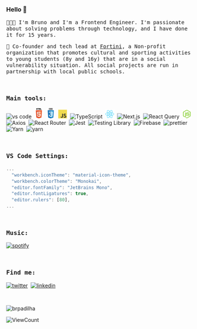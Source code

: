 ### Hello 👋

<samp>👨🏽‍💻 I'm Bruno and I'm a Frontend Engineer. I'm passionate about solving problems through technology, and I have done it for 15 years.</samp>

<samp>:blue_heart: Co-founder and tech lead at [Fortini](https://fortini.org.br), a Non-profit organization that promotes cultural and sporting activities to young students (8y and 16y) that are in a social vulnerability situation. All social projects are run in partnership with local public schools.</samp>

<br/>

### <samp>Main tools:</samp>
<img src="https://cdn.svgporn.com/logos/visual-studio-code.svg" alt="vs code" title="VS Code" width="24" height="24"/>&nbsp;
<img src="https://raw.githubusercontent.com/devicons/devicon/master/icons/html5/html5-original-wordmark.svg" alt="HTML5" title="HTML5" width="24" height="28"/>&nbsp;
<img src="https://raw.githubusercontent.com/devicons/devicon/master/icons/css3/css3-original-wordmark.svg" alt="CSS3" title="CSS3" width="24" height="28"/>&nbsp;
<img src="https://raw.githubusercontent.com/devicons/devicon/master/icons/javascript/javascript-original.svg" alt="JavaScript" title="JavaScript" width="24" height="24"/>&nbsp;
<img src="https://cdn.svgporn.com/logos/typescript-icon.svg" alt="TypeScript" title="TypeScript" width="24" height="24"/>&nbsp;
<img src="https://raw.githubusercontent.com/devicons/devicon/master/icons/react/react-original.svg" alt="React" title="React" width="24" height="24"/>&nbsp;
<img src="https://cdn.svgporn.com/logos/nextjs-icon.svg" alt="Next.js" title="Next.js" width="24" height="24"/>&nbsp;
<img src="https://cdn.svgporn.com/logos/react-query-icon.svg" alt="React Query" title="React Query" width="24" height="24"/>&nbsp;
<img src="https://raw.githubusercontent.com/devicons/devicon/master/icons/nodejs/nodejs-original.svg" alt="Node.js" title="Node.js" width="24" height="24"/>&nbsp;
<img src="https://axios-http.com/assets/favicon.ico" alt="Axios" title="Axios" width="24" height="24"/>&nbsp;
<img src="https://cdn.svgporn.com/logos/react-router.svg" alt="React Router" title="React Router" width="24" height="24"/>&nbsp;
<img src="https://cdn.svgporn.com/logos/jest.svg" alt="Jest" title="Jest" width="22" height="24"/>&nbsp;
<img src="https://testing-library.com/img/octopus-32x32.png" alt="Testing Library" title="Testing Library" width="24" height="24"/>&nbsp;
<img src="https://cdn.svgporn.com/logos/firebase.svg" alt="Firebase" title="Firebase" width="24" height="24"/>&nbsp;
<img src="https://cdn.svgporn.com/logos/prettier.svg" alt="prettier" title="Prettier" width="24" height="24"/>&nbsp;
<img src="https://cdn.svgporn.com/logos/yarn.svg" alt="Yarn" title="Yarn" width="24" height="24"/>&nbsp;
<img src="https://cdn.svgporn.com/logos/npm.svg" alt="yarn" title="npm" width="24" height="24"/>&nbsp;

<br/>

### <samp>VS Code Settings:</samp>
```js
...
  "workbench.iconTheme": "material-icon-theme",
  "workbench.colorTheme": "Monokai",
  "editor.fontFamily": "JetBrains Mono",
  "editor.fontLigatures": true,
  "editor.rulers": [80],
...
```

<br/>

### <samp>Music:</samp>
<a href="https://open.spotify.com/user/12146212113?si=546d87453c0e45cd" target="_blank"><img src="https://cdn.iconscout.com/icon/free/png-256/spotify-11-432546.png" title="Spotify" alt="spotify" width="24" height="24"/></a>&nbsp;


<br/>

### <samp>Find me:</samp>
<a href="https://www.twitter.com/brunodesde1987" target="_blank"><img src="https://edent.github.io/SuperTinyIcons/images/svg/twitter.svg" alt="twitter" width="24" height="24"/></a>&nbsp;
<a href="https://www.linkedin.com/in/brunodesde1987" target="_blank"><img src="https://edent.github.io/SuperTinyIcons/images/svg/linkedin.svg" alt="linkedin" width="24" height="24"/></a>
<!--<a href="mailto:bruno@solutweb.com.br" target="_blank"><img src="https://cdn.svgporn.com/logos/google-gmail.svg" alt="react" width="16" height="12"/></a>-->

<br/>

<p>
  <img src="https://github-readme-stats.vercel.app/api?username=brunodesde1987&count_private=true&show_icons=true&hide=stars,contribs" alt="brpadilha" />
</p>

![ViewCount](https://views.whatilearened.today/views/github/brunodesde1987/brunodesde1987.svg)
